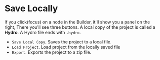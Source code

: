 # Save Locally

If you click(focus) on a node in the Builder, it'll show you a panel on the right, There you'll see three buttons. A local copy of the project is called a **Hydro**. A Hydro file ends with `.hydro`.

- `Save Local Copy`. Saves the project to a local file.
- `Load Project`. Load project from the locally saved file
- `Export`. Exports the project to a zip file.